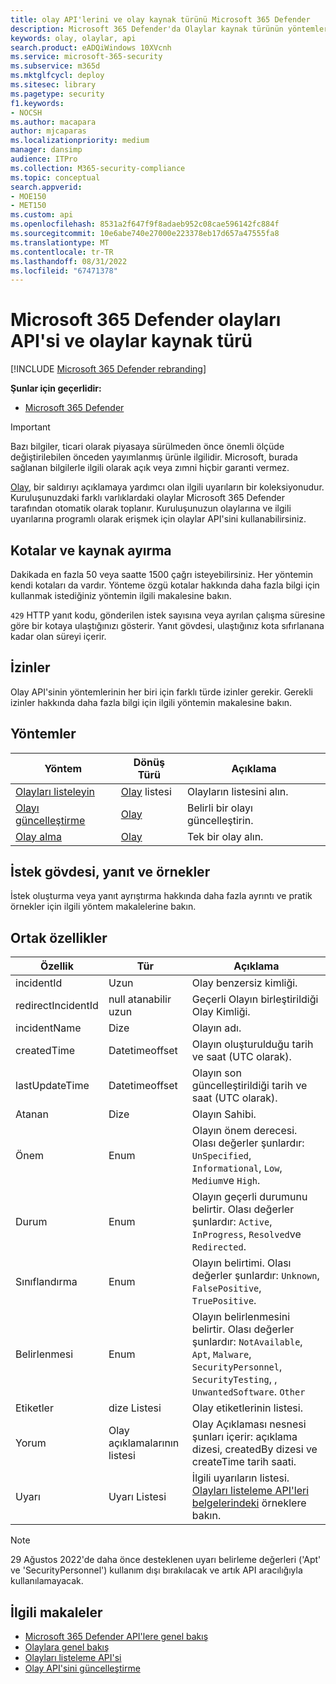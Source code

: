 ```yaml
---
title: olay API'lerini ve olay kaynak türünü Microsoft 365 Defender
description: Microsoft 365 Defender'da Olaylar kaynak türünün yöntemleri ve özellikleri hakkında bilgi edinin
keywords: olay, olaylar, api
search.product: eADQiWindows 10XVcnh
ms.service: microsoft-365-security
ms.subservice: m365d
ms.mktglfcycl: deploy
ms.sitesec: library
ms.pagetype: security
f1.keywords:
- NOCSH
ms.author: macapara
author: mjcaparas
ms.localizationpriority: medium
manager: dansimp
audience: ITPro
ms.collection: M365-security-compliance
ms.topic: conceptual
search.appverid:
- MOE150
- MET150
ms.custom: api
ms.openlocfilehash: 8531a2f647f9f8adaeb952c08cae596142fc884f
ms.sourcegitcommit: 10e6abe740e27000e223378eb17d657a47555fa8
ms.translationtype: MT
ms.contentlocale: tr-TR
ms.lasthandoff: 08/31/2022
ms.locfileid: "67471378"
---
```

# <a name="microsoft-365-defender-incidents-api-and-the-incidents-resource-type"></a>Microsoft 365 Defender olayları API'si ve olaylar kaynak türü

[!INCLUDE [Microsoft 365 Defender rebranding](../includes/microsoft-defender.md)]

**Şunlar için geçerlidir:**

- [Microsoft 365 Defender](https://go.microsoft.com/fwlink/?linkid=2118804)

> [!IMPORTANT]
> Bazı bilgiler, ticari olarak piyasaya sürülmeden önce önemli ölçüde değiştirilebilen önceden yayımlanmış ürünle ilgilidir. Microsoft, burada sağlanan bilgilerle ilgili olarak açık veya zımni hiçbir garanti vermez.

[Olay](incidents-overview.md), bir saldırıyı açıklamaya yardımcı olan ilgili uyarıların bir koleksiyonudur. Kuruluşunuzdaki farklı varlıklardaki olaylar Microsoft 365 Defender tarafından otomatik olarak toplanır. Kuruluşunuzun olaylarına ve ilgili uyarılarına programlı olarak erişmek için olaylar API'sini kullanabilirsiniz.

## <a name="quotas-and-resource-allocation"></a>Kotalar ve kaynak ayırma

Dakikada en fazla 50 veya saatte 1500 çağrı isteyebilirsiniz. Her yöntemin kendi kotaları da vardır. Yönteme özgü kotalar hakkında daha fazla bilgi için kullanmak istediğiniz yöntemin ilgili makalesine bakın.

`429` HTTP yanıt kodu, gönderilen istek sayısına veya ayrılan çalışma süresine göre bir kotaya ulaştığınızı gösterir. Yanıt gövdesi, ulaştığınız kota sıfırlanana kadar olan süreyi içerir.

## <a name="permissions"></a>İzinler

Olay API'sinin yöntemlerinin her biri için farklı türde izinler gerekir. Gerekli izinler hakkında daha fazla bilgi için ilgili yöntemin makalesine bakın.

## <a name="methods"></a>Yöntemler

Yöntem | Dönüş Türü | Açıklama
-|-|-
[Olayları listeleyin](api-list-incidents.md) | [Olay](api-incident.md) listesi | Olayların listesini alın.
[Olayı güncelleştirme](api-update-incidents.md) | [Olay](api-incident.md) | Belirli bir olayı güncelleştirin.
[Olay alma](api-get-incident.md) | [Olay](api-incident.md) | Tek bir olay alın.

## <a name="request-body-response-and-examples"></a>İstek gövdesi, yanıt ve örnekler

İstek oluşturma veya yanıt ayrıştırma hakkında daha fazla ayrıntı ve pratik örnekler için ilgili yöntem makalelerine bakın.

## <a name="common-properties"></a>Ortak özellikler

Özellik | Tür | Açıklama
-|-|-
incidentId | Uzun | Olay benzersiz kimliği.
redirectIncidentId | null atanabilir uzun | Geçerli Olayın birleştirildiği Olay Kimliği.
incidentName | Dize | Olayın adı.
createdTime | Datetimeoffset | Olayın oluşturulduğu tarih ve saat (UTC olarak).
lastUpdateTime | Datetimeoffset | Olayın son güncelleştirildiği tarih ve saat (UTC olarak).
Atanan | Dize | Olayın Sahibi.
Önem | Enum | Olayın önem derecesi. Olası değerler şunlardır: ```UnSpecified```, ```Informational```, ```Low```, ```Medium```ve ```High```.
Durum | Enum | Olayın geçerli durumunu belirtir. Olası değerler şunlardır: ```Active```, ```InProgress```, ```Resolved```ve ```Redirected```.
Sınıflandırma | Enum | Olayın belirtimi. Olası değerler şunlardır: ```Unknown```, ```FalsePositive```, ```TruePositive```.
Belirlenmesi | Enum | Olayın belirlenmesini belirtir. Olası değerler şunlardır: ```NotAvailable```, ```Apt```, ```Malware```, ```SecurityPersonnel```, ```SecurityTesting```, , ```UnwantedSoftware```. ```Other```
Etiketler | dize Listesi | Olay etiketlerinin listesi.
Yorum | Olay açıklamalarının listesi | Olay Açıklaması nesnesi şunları içerir: açıklama dizesi, createdBy dizesi ve createTime tarih saati.
Uyarı | Uyarı Listesi | İlgili uyarıların listesi. [Olayları listeleme API'leri belgelerindeki](api-list-incidents.md) örneklere bakın.

>[!NOTE]
>29 Ağustos 2022'de daha önce desteklenen uyarı belirleme değerleri ('Apt' ve 'SecurityPersonnel') kullanım dışı bırakılacak ve artık API aracılığıyla kullanılamayacak.

## <a name="related-articles"></a>İlgili makaleler

- [Microsoft 365 Defender API'lere genel bakış](api-overview.md)
- [Olaylara genel bakış](incidents-overview.md)
- [Olayları listeleme API'si](api-list-incidents.md)
- [Olay API'sini güncelleştirme](api-update-incidents.md)
